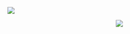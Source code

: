 ![](https://komarev.com/ghpvc/?username=jacobleon2117&color=blue&style=for-the-badge)

<p align="center">
  <a href="https://skillicons.dev">
    <img src="https://skillicons.dev/icons?i=js,react,tailwindcss,firebase,mysql,supabase,typescript,html,css,docker,postgres,nodejs,nextjs,netlify,python,c&perline=8" />
  </a>
</p>